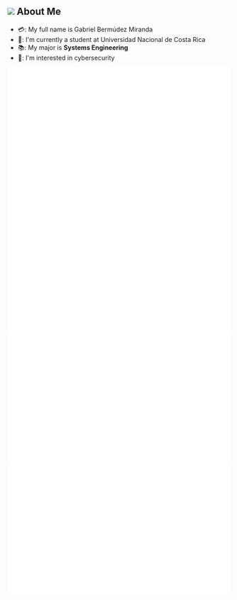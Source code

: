 
## <img src="https://raw.githubusercontent.com/nixin72/nixin72/master/wave.gif" width="50px"></img> About Me

- 💳: My full name is Gabriel Bermúdez Miranda
- 🏫: I'm currently a student at Universidad Nacional de Costa Rica
- 📚: My major is **Systems Engineering**
- 🧐: I'm interested in cybersecurity


![](https://raw.githubusercontent.com/GabrielBermudezMiranda/github-stats/master/generated/overview.svg#gh-dark-mode-only)
![](https://raw.githubusercontent.com/GabrielBermudezMiranda/github-stats/master/generated/overview.svg#gh-light-mode-only)
![](https://raw.githubusercontent.com/GabrielBermudezMiranda/github-stats/master/generated/languages.svg#gh-dark-mode-only)
![](https://raw.githubusercontent.com/GabrielBermudezMiranda/github-stats/master/generated/languages.svg#gh-light-mode-only)
